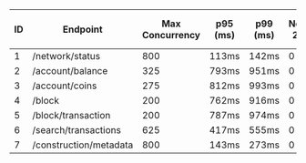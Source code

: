 
| ID  | Endpoint               | Max Concurrency | p95 (ms) | p99 (ms) | Non-2xx | Error Rate (%) | Reqs/sec  |
| --- | ---------------------- | --------------- | -------- | -------- | ------- | -------------- | --------- |
| 1   | /network/status        | 800             | 113ms    | 142ms    | 0       | 0.00%          | 14370.82  |
| 2   | /account/balance       | 325             | 793ms    | 951ms    | 0       | 0.00%          | 671.91    |
| 3   | /account/coins         | 275             | 812ms    | 993ms    | 0       | 0.00%          | 569.68    |
| 4   | /block                 | 200             | 762ms    | 916ms    | 0       | 0.00%          | 409.54    |
| 5   | /block/transaction     | 200             | 787ms    | 974ms    | 0       | 0.00%          | 417.31    |
| 6   | /search/transactions   | 625             | 417ms    | 555ms    | 0       | 0.00%          | 3069.85   |
| 7   | /construction/metadata | 800             | 143ms    | 273ms    | 0       | 0.00%          | 13296.60  |
